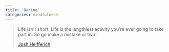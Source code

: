 ```yaml
---
title: 'Daring'
categories: mindfulness
---
```

> Life isn't short. Life is the lengthiest activity you're ever going to take part in. So go make a mistake or two.
> 
> [Josh Helfferich][1]

   [1]: http://twitter.com/Digeratii/statuses/120426846948032512
